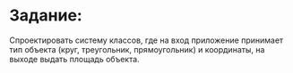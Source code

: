 # **Задание:**
Спроектировать систему классов, где на вход приложение принимает тип объекта (круг, треугольник, прямоугольник) и координаты, на выходе выдать площадь объекта.
